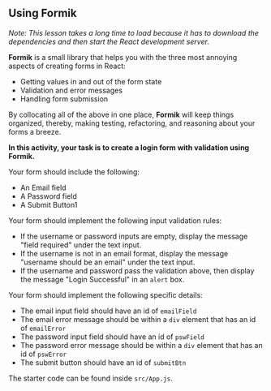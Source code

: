 ## Using Formik

_Note: This lesson takes a long time to load because it has to download the dependencies and then start the React development server._

**Formik** is a small library that helps you with the three most annoying aspects of creating forms in React:

- Getting values in and out of the form state
- Validation and error messages
- Handling form submission

By collocating all of the above in one place, **Formik** will keep things organized, thereby, making testing, refactoring, and reasoning about your forms a breeze.

**In this activity, your task is to create a login form with validation using Formik.**

Your form should include the following:

- An Email field
- A Password field
- A Submit Button1

Your form should implement the following input validation rules:

- If the username or password inputs are empty, display the message "field required" under the text input.
- If the username is not in an email format, display the message "username should be an email" under the text input.
- If the username and password pass the validation above, then display the message "Login Successful" in an `alert` box.

Your form should implement the following specific details:

- The email input field should have an id of `emailField`
- The email error message should be within a `div` element that has an id of `emailError`
- The password input field should have an id of `pswField`
- The password error message should be within a `div` element that has an id of `pswError`
- The submit button should have an id of `submitBtn`

The starter code can be found inside `src/App.js`.
